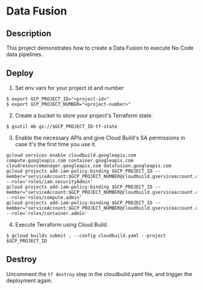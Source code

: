 # Data Fusion

## Description

This project demonstrates how to create a Data Fusion to execute No Code data pipelines.

## Deploy

1. Set env vars for your project id and number
```
$ export GCP_PROJECT_ID="<project-id>"
$ export GCP_PROJECT_NUMBER="<project-number>"
```

2. Create a bucket to store your project's Terraform state. 
```
$ gsutil mb gs://$GCP_PROJECT_ID-tf-state
```

3. Enable the necessary APIs and give Cloud Build's SA permissions in case it's the first time you use it.
```
gcloud services enable cloudbuild.googleapis.com compute.googleapis.com container.googleapis.com cloudresourcemanager.googleapis.com datafusion.googleapis.com
gcloud projects add-iam-policy-binding $GCP_PROJECT_ID --member="serviceAccount:$GCP_PROJECT_NUMBER@cloudbuild.gserviceaccount.com" --role='roles/iam.securityAdmin'
gcloud projects add-iam-policy-binding $GCP_PROJECT_ID --member="serviceAccount:$GCP_PROJECT_NUMBER@cloudbuild.gserviceaccount.com" --role='roles/compute.admin'
gcloud projects add-iam-policy-binding $GCP_PROJECT_ID --member="serviceAccount:$GCP_PROJECT_NUMBER@cloudbuild.gserviceaccount.com" --role='roles/container.admin'
```

4. Execute Terraform using Cloud Build.
```
$ gcloud builds submit . --config cloudbuild.yaml --project $GCP_PROJECT_ID
```

## Destroy
Uncomment the `tf destroy` step in the cloudbuild.yaml file, and trigger the deployment again.

